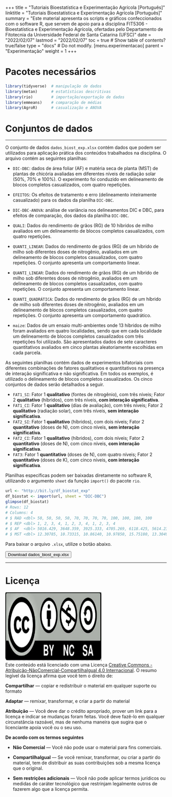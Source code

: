 +++
title = "Tutoriais Bioestatística e Experimentação Agrícola [Português]"
linktitle = "Tutoriais Bioestatística e Experimentação Agrícola [Português]"
summary = "Este material apresenta os scripts e gráficos confeccionados com o software R, que servem de apoio para a disciplina FIT5306 - Bioestatística e Experimentação Agrícola, ofertadas pelo Departamento de Fitotecnia da Universidade Federal de Santa Catarina (UFSC)"
date = "2022/02/07"
lastmod = "2022/02/07"
toc = true  # Show table of contents? true/false
type = "docs"  # Do not modify.
[menu.experimentacao]
    parent = "Experimentação"
    weight = 1
+++





# <i class="fas fa-box-open"></i> Pacotes necessários


```r
library(tidyverse)  # manipulação de dados
library(metan)      # estatísticas descritivas
library(rio)        # importação/exportação de dados
library(emmeans)    # comparação de médias
library(AgroR)      # casualização e ANOVA
```


# <i class="fas fa-database"></i> Conjuntos de dados

---------------------------------

O conjunto de dados `dados_biost_exp.xlsx` contém dados que podem ser utilizados para aplicação prática dos conteúdos trabalhados na disciplina. O arquivo contém as seguintes planilhas:

* `DIC-DBC`: dados de área foliar (AF) e matéria seca de planta (MST) de plantas de chicória avaliadas em diferentes níveis de radiação solar (50%, 70% e 100%). O experimento foi conduzido em delineamento de blocos completos casualizados, com quatro repetições.

* `EFEITOS`: Os efeitos de tratamento e erro (delineamento inteiramente casualizado) para os dados da planilha `DIC-DBC`.

* `DIC-DBC-ANOVA`: análise de variância nos delineamentos DIC e DBC, para efeitos de comparação, dos dados da planilha `DIC-DBC`.

* `QUALI`: Dados do rendimento de grãos (RG) de 10 híbridos de milho avaliados em um delineamento de blocos completos casualizados, com quatro repetições.

* `QUANTI_LINEAR`:  Dados do rendimento de grãos (RG) de um híbrido de milho sob diferentes doses de nitrogênio, avaliados em um delineamento de blocos completos casualizados, com quatro repetições. O conjunto apresenta um comportamento linear.

* `QUANTI_LINEAR`:  Dados do rendimento de grãos (RG) de um híbrido de milho sob diferentes doses de nitrogênio, avaliados em um delineamento de blocos completos casualizados, com quatro repetições. O conjunto apresenta um comportamento linear.

* `QUANTI_QUADRÁTICA`:  Dados do rendimento de grãos (RG) de um híbrido de milho sob diferentes doses de nitrogênio, avaliados em um delineamento de blocos completos casualizados, com quatro repetições. O conjunto apresenta um comportamento quadrático.

* `maize`: Dados de um ensaio multi-ambientes onde 13 híbridos de milho foram avaliados em quatro localidades, sendo que em cada localidade um delineamento de blocos completos casualizados com três repetições foi utilizado. São apresentados dados de sete caracteres quantitativos avaliados em cinco plantas aleatoriamente escolhidas em cada parcela.


As seguintes planilhas contém dados de experimentos bifatoriais com diferentes combinações de fatores qualitativos e quantitativos na presença de interação significativa e não significativa. Em todos os exemplos, é utilizado o delineamento de blocos completos casualizados. Os cinco conjuntos de dados serão detalhados a seguir.

* `FAT1_SI`: Fator 1 **qualitativo** (fontes de nitrogênio), com três níveis; Fator 2 **qualitativo** (híbridos), com três níveis, **com interação significativa**.
* `FAT1_CI`: Fator 1 **qualitativo** (dias de avaliação), com três níveis; Fator 2 **qualitativo** (radiação solar), com três níveis, **sem interação significativa**. 
* `FAT2_SI`: Fator 1 **qualitativo** (híbridos), com dois níveis; Fator 2 **quantitativo** (doses de N), com cinco níveis, **sem interação significativa**.
* `FAT2_CI`: Fator 1 **qualitativo** (híbridos), com dois níveis; Fator 2 **quantitativo** (doses de N), com cinco níveis, **com interação significativa**.
* `FAT3`: Fator 1 **quantitativo** (doses de N), com quatro níveis; Fator 2 **quantitativo** (doses de K), com cinco níveis, **com interação significativa**.


Planilhas específicas podem ser baixadas diretamente no software R, utilizando o argumento `sheet` da função `import()` do pacote `rio`.


```r
url <- "http://bit.ly/df_biostat_exp"
df_biostat <- import(url, sheet = "DIC-DBC")
glimpse(df_biostat)
# Rows: 12
# Columns: 4
# $ RAD <dbl> 50, 50, 50, 50, 70, 70, 70, 70, 100, 100, 100, 100
# $ REP <dbl> 1, 2, 3, 4, 1, 2, 3, 4, 1, 2, 3, 4
# $ AF  <dbl> 5016.429, 3648.359, 3925.333, 4705.269, 6118.425, 5614.233, 5109.9~
# $ MST <dbl> 12.30785, 10.73315, 10.86140, 10.97850, 15.75180, 13.30495, 13.884~
```

Para baixar o arquivo `.xlsx`, utilize o botão abaixo.

<a href="http://bit.ly/df_biostat_exp" target="_blank" rel="noopener">
  <button class="btn btn-success"><i class="fa fa-save"></i> Download dados_biost_exp.xlsx</button>
</a>


------------------------------------------






# <i class="fab fa-creative-commons"></i> Licença

<a rel="license" href="http://creativecommons.org/licenses/by-nc-sa/4.0/" target="_blank" rel="noopener"><img alt="Licença Creative Commons" style="border-width:0" src="https://raw.githubusercontent.com/TiagoOlivoto/tiagoolivoto/master/static/img/gemsr/license.jpg" width="300" height="214" /></a><br />Este conteúdo está licenciado com uma Licença <a rel="license" href="http://creativecommons.org/licenses/by-nc-sa/4.0/">Creative Commons - Atribuição-NãoComercial-CompartilhaIgual 4.0 Internacional</a>. O resumo legível da licença afirma que você tem o direito de:

<i class="fas fa-check"></i> **Compartilhar** — copiar e redistribuir o material em qualquer suporte ou formato

<i class="fas fa-check"></i>**Adaptar** — remixar, transformar, e criar a partir do material

<i class="fas fa-check"></i>**Atribuição** — Você deve dar o crédito apropriado, prover um link para a licença e indicar se mudanças foram feitas. Você deve fazê-lo em qualquer circunstância razoável, mas de nenhuma maneira que sugira que o licenciante apoia você ou o seu uso.

<i class="fas fa-check"></i>**De acordo com os termos seguintes**

   * **Não Comercial** — Você não pode usar o material para fins comerciais.

   * **CompartilhaIgual** — Se você remixar, transformar, ou criar a partir do material, tem de distribuir as suas contribuições sob a mesma licença que o original.

   * **Sem restrições adicionais** — Você não pode aplicar termos jurídicos ou medidas de caráter tecnológico que restrinjam legalmente outros de fazerem algo que a licença permita.
